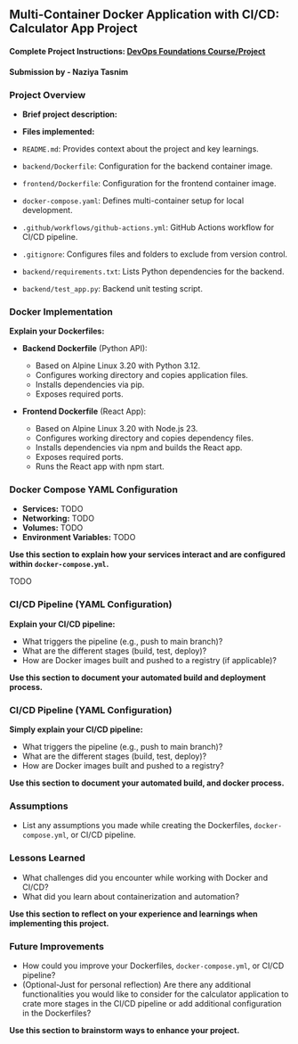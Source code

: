 ## Multi-Container Docker Application with CI/CD: Calculator App Project

#### Complete Project Instructions: [DevOps Foundations Course/Project](https://github.com/shiftkey-labs/DevOps-Foundations-Course/tree/master/Project)

#### Submission by - **Naziya Tasnim**

### Project Overview

- **Brief project description:**

<!-- Include explanation here -->
<!-- Include explanation here -->
<!-- Include explanation here -->
<!-- NOTE: It is not compulsory to include detailed explanations, writing succint concise points would also sufice. Make sure maintain readability and clarity. -->


- **Files implemented:**

- `README.md`: Provides context about the project and key learnings.
- `backend/Dockerfile`: Configuration for the backend container image.
- `frontend/Dockerfile`: Configuration for the frontend container image.
- `docker-compose.yaml`: Defines multi-container setup for local development.
- `.github/workflows/github-actions.yml`: GitHub Actions workflow for CI/CD pipeline.
- `.gitignore`: Configures files and folders to exclude from version control.
- `backend/requirements.txt`: Lists Python dependencies for the backend.
- `backend/test_app.py`: Backend unit testing script.


### Docker Implementation

**Explain your Dockerfiles:**

- **Backend Dockerfile** (Python API):

  - Based on Alpine Linux 3.20 with Python 3.12.
  - Configures working directory and copies application files.
  - Installs dependencies via pip.
  - Exposes required ports.

- **Frontend Dockerfile** (React App):

  - Based on Alpine Linux 3.20 with Node.js 23.
  - Configures working directory and copies dependency files.
  - Installs dependencies via npm and builds the React app.
  - Exposes required ports.
  - Runs the React app with npm start.

### Docker Compose YAML Configuration

- **Services:** TODO
- **Networking:** TODO
- **Volumes:** TODO
- **Environment Variables:** TODO

**Use this section to explain how your services interact and are configured within `docker-compose.yml`.**

TODO


### CI/CD Pipeline (YAML Configuration)

**Explain your CI/CD pipeline:**

- What triggers the pipeline (e.g., push to main branch)?
- What are the different stages (build, test, deploy)?
- How are Docker images built and pushed to a registry (if applicable)?

**Use this section to document your automated build and deployment process.**

<!-- Include explanation here -->
<!-- Include explanation here -->
<!-- Include explanation here -->
<!-- Include explanation here -->
<!-- NOTE: It is not compulsory to include detailed explanations, writing succint concise points would also sufice. Make sure maintain readability and clarity. -->


### CI/CD Pipeline (YAML Configuration)

**Simply explain your CI/CD pipeline:**

- What triggers the pipeline (e.g., push to main branch)?
- What are the different stages (build, test, deploy)?
- How are Docker images built and pushed to a registry?

**Use this section to document your automated build, and docker process.**

<!-- Include explanation here -->
<!-- Include explanation here -->
<!-- Include explanation here -->
<!-- Include explanation here -->
<!-- NOTE: It is not compulsory to include detailed explanations, writing succint concise points would also sufice. Make sure maintain readability and clarity. -->


### Assumptions

- List any assumptions you made while creating the Dockerfiles, `docker-compose.yml`, or CI/CD pipeline. 

<!-- Include explanation here -->
<!-- Include explanation here -->
<!-- Include explanation here -->
<!-- Include explanation here -->
<!-- NOTE: It is not compulsory to include detailed explanations, writing succint concise points would also sufice. Make sure maintain readability and clarity. -->


### Lessons Learned

- What challenges did you encounter while working with Docker and CI/CD?
- What did you learn about containerization and automation?

**Use this section to reflect on your experience and learnings when implementing this project.**

<!-- Include explanation here -->
<!-- Include explanation here -->
<!-- Include explanation here -->
<!-- Include explanation here -->
<!-- NOTE: It is not compulsory to include detailed explanations, writing succint concise points would also sufice. Make sure maintain readability and clarity. -->


### Future Improvements

- How could you improve your Dockerfiles, `docker-compose.yml`, or CI/CD pipeline? 
- (Optional-Just for personal reflection) Are there any additional functionalities you would like to consider for the calculator application to crate more stages in the CI/CD pipeline or add additional configuration in the Dockerfiles?

**Use this section to brainstorm ways to enhance your project.**

<!-- Include explanation here -->
<!-- Include explanation here -->
<!-- Include explanation here -->
<!-- Include explanation here -->
<!-- NOTE: It is not compulsory to include detailed explanations, writing succint concise points would also sufice. Make sure maintain readability and clarity. -->






<!-- BEST OF LUCK! -->
